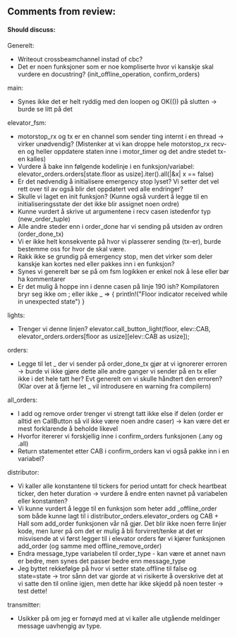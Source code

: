 ## Comments from review:



#### Should discuss:
Generelt:
- Writeout crossbeamchannel instad of cbc?
- Det er noen funksjoner som er noe kompliserte hvor vi kanskje skal vurdere en docustring? (init_offline_operation, confirm_orders)

main:
- Synes ikke det er helt ryddig med den loopen og OK(()) på slutten -> burde se litt på det

elevator_fsm:
- motorstop_rx og tx er en channel som sender ting internt i en thread -> virker unødvendig? (Mistenker at vi kan droppe hele motorstop_rx recv-en og heller oppdatere staten inne i motor_timer og det andre stedet tx-en kalles)
- Vurdere å bake inn følgende kodelinje i en funksjon/variabel: elevator_orders.orders[state.floor as usize].iter().all(|&x| x == false)
- Er det nødvendig å initialisere emergency stop lyset? Vi setter det vel rett over til av også blir det oppdatert ved alle endringer?
- Skulle vi laget en init funksjon? (Kunne også vurdert å legge til en initialiseringsstate der det ikke blir assignet noen ordre)
- Kunne vurdert å skrive ut argumentene i recv casen istedenfor typ (new_order_tuple)
- Alle andre steder enn i order_done har vi sending på utsiden av ordren (order_done_tx)
- Vi er ikke helt konsekvente på hvor vi plasserer sending (tx-er), burde bestemme oss for hvor de skal være.
- Rakk ikke se grundig på emergency stop, men det virker som deler kanskje kan kortes ned eller pakkes inn i en funksjon?
- Synes vi generelt bør se på om fsm logikken er enkel nok å lese eller bør ha kommentarer
- Er det mulig å hoppe inn i denne casen på linje 190 ish? Kompilatoren bryr seg ikke om ; eller ikke 
                _ => {
                        println!("Floor indicator received while in unexpected state")
                    }

lights:
- Trenger vi denne linjen?         elevator.call_button_light(floor, elev::CAB, elevator_orders.orders[floor as usize][elev::CAB as usize]);

orders:
- Legge til let _ der vi sender på order_done_tx gjør at vi ignorerer erroren -> burde vi ikke gjøre dette alle andre ganger vi sender på en tx eller ikke i det hele tatt her? Evt generelt om vi skulle håndtert den erroren? (Klar over at å fjerne let _ vil introdusere en warning fra compilern)

all_orders:
- I add og remove order trenger vi strengt tatt ikke else if delen (order er alltid en CallButton så vil ikke være noen andre caser) -> kan være det er mest forklarende å beholde likevel
- Hvorfor itererer vi forskjellig inne i confirm_orders funksjonen (.any og .all)
- Return statementet etter CAB i confirm_orders kan vi også pakke inn i en variabel?

distributor:
- Vi kaller alle konstantene til tickers for period untatt for check heartbeat ticker, den heter duration -> vurdere å endre enten navnet på variabelen eller konstanten?
- Vi kunne vurdert å legge til en funksjon som heter add _offline_order som både kunne lagt til i distributor_orders.elevator_orders og CAB + Hall som add_order funksjonen vår nå gjør. Det blir ikke noen ferre linjer kode, men lurer på om det er mulig å bli forvirret/tenke at det er misvisende at vi først legger til i elevator orders før vi kjører funksjonen add_order (og samme med offline_remove_order)
- Endra message_type variabelen til order_type - kan være et annet navn er bedre, men synes det passer bedre enn message_type
- Jeg byttet rekkefølge på hvor vi setter state.offline til false og state=state -> tror sånn det var gjorde at vi risikerte å overskrive det at vi satte den til online igjen, men dette har ikke skjedd på noen tester -> test dette!

transmitter:
- Usikker på om jeg er fornøyd med at vi kaller alle utgående meldinger message uavhengig av type. 



